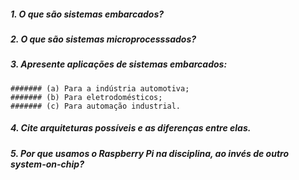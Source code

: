 ##### 1. O que são sistemas embarcados?

##### 2. O que são sistemas microprocesssados?

##### 3. Apresente aplicações de sistemas embarcados:
	####### (a) Para a indústria automotiva;
	####### (b) Para eletrodomésticos;
	####### (c) Para automação industrial.

##### 4. Cite arquiteturas possíveis e as diferenças entre elas.

##### 5. Por que usamos o Raspberry Pi na disciplina, ao invés de outro system-on-chip?
